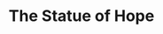 ---
pid: LLP377
title: The Statue of Hope
location_transcription: 
zipcode: '19120'
outside_phl: 
neighborhood: Logan,Olney
age: '9'
age_range: 6-13
instagram: 
image_file_name: LLP_377.jpg
proposal_transcription: |-
  Always be TRUE


  My statue is about Hope because a lot of people need hope in the world
topic: Uplifting
topic_summary: '0'
type: Sculpture Statue
keywords_other: hope, true
credit: Jamil
image_labels: 
twitter: 
facebook: 
permalink: "/monuments/llp377/"
layout: item-page
---